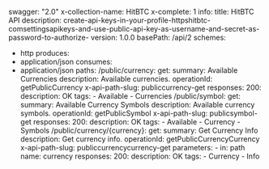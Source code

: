 swagger: "2.0"
x-collection-name: HitBTC
x-complete: 1
info:
  title: HitBTC API
  description: create-api-keys-in-your-profile-httpshitbtc-comsettingsapikeys-and-use-public-api-key-as-username-and-secret-as-password-to-authorize-
  version: 1.0.0
basePath: /api/2
schemes:
- http
produces:
- application/json
consumes:
- application/json
paths:
  /public/currency:
    get:
      summary: Available Currencies
      description: Available currencies.
      operationId: getPublicCurrency
      x-api-path-slug: publiccurrency-get
      responses:
        200:
          description: OK
      tags:
      - Available
      - Currencies
  /public/symbol:
    get:
      summary: Available Currency Symbols
      description: Available currency symbols.
      operationId: getPublicSymbol
      x-api-path-slug: publicsymbol-get
      responses:
        200:
          description: OK
      tags:
      - Available
      - Currency
      - Symbols
  /public/currency/{currency}:
    get:
      summary: Get Currency Info
      description: Get currency info.
      operationId: getPublicCurrencyCurrency
      x-api-path-slug: publiccurrencycurrency-get
      parameters:
      - in: path
        name: currency
      responses:
        200:
          description: OK
      tags:
      - Currency
      - Info